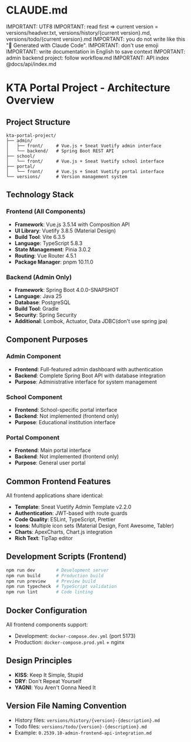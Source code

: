 # CLAUDE.md
IMPORTANT: UTF8
IMPORTANT: read first => current version = versions/headver.txt, versions/history/{current version}.md, versions/todo/{current version}.md
IMPORTANT: you do not write like this "🤖 Generated with Claude Code".
IMPORTANT: don't use emoji
IMPORTANT: write documentation in English to save context
IMPORTANT: admin backend project: follow workflow.md
IMPORTANT: API index @docs/api/index.md


# KTA Portal Project - Architecture Overview

## Project Structure
```
kta-portal-project/
├── admin/
│   ├── front/     # Vue.js + Sneat Vuetify admin interface
│   └── backend/   # Spring Boot REST API
├── school/
│   └── front/     # Vue.js + Sneat Vuetify school interface
├── portal/
│   └── front/     # Vue.js + Sneat Vuetify portal interface
└── versions/      # Version management system
```

## Technology Stack

### Frontend (All Components)
- **Framework**: Vue.js 3.5.14 with Composition API
- **UI Library**: Vuetify 3.8.5 (Material Design)
- **Build Tool**: Vite 6.3.5
- **Language**: TypeScript 5.8.3
- **State Management**: Pinia 3.0.2
- **Routing**: Vue Router 4.5.1
- **Package Manager**: pnpm 10.11.0

### Backend (Admin Only)
- **Framework**: Spring Boot 4.0.0-SNAPSHOT
- **Language**: Java 25
- **Database**: PostgreSQL
- **Build Tool**: Gradle
- **Security**: Spring Security
- **Additional**: Lombok, Actuator, Data JDBC(don't use spring jpa)

## Component Purposes

### Admin Component
- **Frontend**: Full-featured admin dashboard with authentication
- **Backend**: Complete Spring Boot API with database integration
- **Purpose**: Administrative interface for system management

### School Component  
- **Frontend**: School-specific portal interface
- **Backend**: Not implemented (frontend only)
- **Purpose**: Educational institution interface

### Portal Component
- **Frontend**: Main portal interface
- **Backend**: Not implemented (frontend only)  
- **Purpose**: General user portal

## Common Frontend Features
All frontend applications share identical:
- **Template**: Sneat Vuetify Admin Template v2.2.0
- **Authentication**: JWT-based with route guards
- **Code Quality**: ESLint, TypeScript, Prettier
- **Icons**: Multiple icon sets (Material Design, Font Awesome, Tabler)
- **Charts**: ApexCharts, Chart.js integration
- **Rich Text**: TipTap editor

## Development Scripts (Frontend)
```bash
npm run dev        # Development server
npm run build      # Production build  
npm run preview    # Preview build
npm run typecheck  # TypeScript validation
npm run lint       # Code linting
```

## Docker Configuration
All frontend components support:
- Development: `docker-compose.dev.yml` (port 5173)
- Production: `docker-compose.prod.yml` + nginx

## Design Principles
- **KISS**: Keep It Simple, Stupid
- **DRY**: Don't Repeat Yourself  
- **YAGNI**: You Aren't Gonna Need It

## Version File Naming Convention
- History files: `versions/history/{version}-{description}.md`
- Todo files: `versions/todo/{version}-{description}.md`
- Example: `0.2539.10-admin-frontend-api-integration.md`

